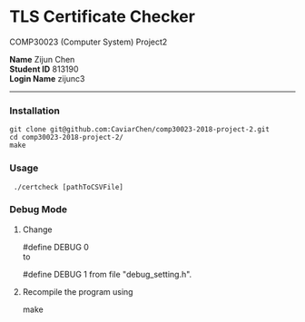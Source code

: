 # TLS Certificate Checker

COMP30023 (Computer System) Project2

**Name** Zijun Chen  
**Student ID** 813190  
**Login Name** zijunc3  
***  

### Installation

    git clone git@github.com:CaviarChen/comp30023-2018-project-2.git
    cd comp30023-2018-project-2/
    make

### Usage
     ./certcheck [pathToCSVFile]

### Debug Mode
1. Change  

    #define DEBUG 0    
to  

    #define DEBUG 1
from file "debug_setting.h".
2. Recompile the program using

    make
